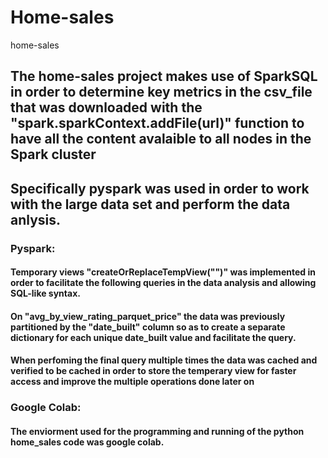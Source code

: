 # Home-sales
home-sales
## The home-sales project makes use of SparkSQL in order to determine key metrics in the csv_file that was downloaded with the "spark.sparkContext.addFile(url)" function to have all the content avalaible to all nodes in the Spark cluster
## Specifically pyspark was used in order to work with the large data set and perform the data anlysis.

### Pyspark:
#### Temporary views "createOrReplaceTempView("")" was implemented in order to facilitate the following queries in the data analysis and allowing SQL-like syntax.
#### On "avg_by_view_rating_parquet_price" the data was previously partitioned by the "date_built" column so as to create a separate dictionary for each unique date_built value and facilitate the query. 
#### When perfoming the final query multiple times the data was cached and verified to be cached in order to store the temperary view for faster access and improve the multiple operations done later on

### Google Colab:
#### The enviorment used for the programming and running of the python home_sales code was google colab.
